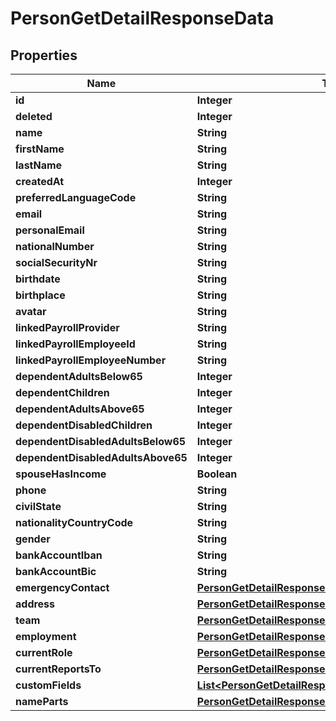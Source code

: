 

# PersonGetDetailResponseData


## Properties

| Name | Type | Description | Notes |
|------------ | ------------- | ------------- | -------------|
|**id** | **Integer** |  |  [optional] |
|**deleted** | **Integer** |  |  [optional] |
|**name** | **String** |  |  [optional] |
|**firstName** | **String** |  |  [optional] |
|**lastName** | **String** |  |  [optional] |
|**createdAt** | **Integer** |  |  [optional] |
|**preferredLanguageCode** | **String** |  |  [optional] |
|**email** | **String** |  |  [optional] |
|**personalEmail** | **String** |  |  [optional] |
|**nationalNumber** | **String** |  |  [optional] |
|**socialSecurityNr** | **String** |  |  [optional] |
|**birthdate** | **String** |  |  [optional] |
|**birthplace** | **String** |  |  [optional] |
|**avatar** | **String** |  |  [optional] |
|**linkedPayrollProvider** | **String** |  |  [optional] |
|**linkedPayrollEmployeeId** | **String** |  |  [optional] |
|**linkedPayrollEmployeeNumber** | **String** |  |  [optional] |
|**dependentAdultsBelow65** | **Integer** |  |  [optional] |
|**dependentChildren** | **Integer** |  |  [optional] |
|**dependentAdultsAbove65** | **Integer** |  |  [optional] |
|**dependentDisabledChildren** | **Integer** |  |  [optional] |
|**dependentDisabledAdultsBelow65** | **Integer** |  |  [optional] |
|**dependentDisabledAdultsAbove65** | **Integer** |  |  [optional] |
|**spouseHasIncome** | **Boolean** |  |  [optional] |
|**phone** | **String** |  |  [optional] |
|**civilState** | **String** |  |  [optional] |
|**nationalityCountryCode** | **String** |  |  [optional] |
|**gender** | **String** |  |  [optional] |
|**bankAccountIban** | **String** |  |  [optional] |
|**bankAccountBic** | **String** |  |  [optional] |
|**emergencyContact** | [**PersonGetDetailResponseDataEmergencyContact**](PersonGetDetailResponseDataEmergencyContact.md) |  |  [optional] |
|**address** | [**PersonGetDetailResponseDataAddress**](PersonGetDetailResponseDataAddress.md) |  |  [optional] |
|**team** | [**PersonGetDetailResponseDataTeam**](PersonGetDetailResponseDataTeam.md) |  |  [optional] |
|**employment** | [**PersonGetDetailResponseDataEmployment**](PersonGetDetailResponseDataEmployment.md) |  |  [optional] |
|**currentRole** | [**PersonGetDetailResponseDataCurrentRole**](PersonGetDetailResponseDataCurrentRole.md) |  |  [optional] |
|**currentReportsTo** | [**PersonGetDetailResponseDataCurrentReportsTo**](PersonGetDetailResponseDataCurrentReportsTo.md) |  |  [optional] |
|**customFields** | [**List&lt;PersonGetDetailResponseDataCustomFieldsInner&gt;**](PersonGetDetailResponseDataCustomFieldsInner.md) |  |  [optional] |
|**nameParts** | [**PersonGetDetailResponseDataNameParts**](PersonGetDetailResponseDataNameParts.md) |  |  [optional] |



